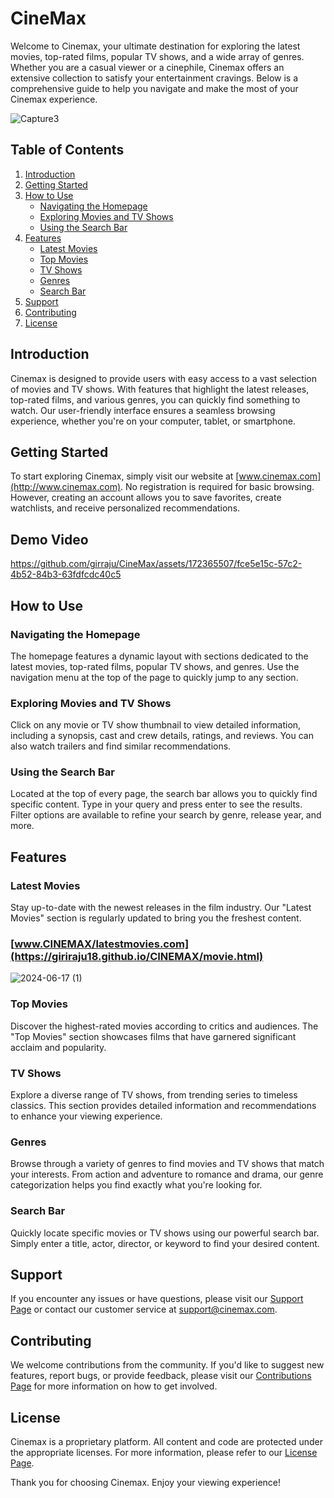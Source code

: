 # CineMax

Welcome to Cinemax, your ultimate destination for exploring the latest movies, top-rated films, popular TV shows, and a wide array of genres. Whether you are a casual viewer or a cinephile, Cinemax offers an extensive collection to satisfy your entertainment cravings. Below is a comprehensive guide to help you navigate and make the most of your Cinemax experience.

![Capture3](https://github.com/girraju/CineMax/assets/172365507/d2f12cf9-c9bc-45fd-9bdb-8b7585b10645)



## Table of Contents
1. [Introduction](#introduction)
2. [Getting Started](#getting-started)
3. [How to Use](#how-to-use)
    - [Navigating the Homepage](#navigating-the-homepage)
    - [Exploring Movies and TV Shows](#exploring-movies-and-tv-shows)
    - [Using the Search Bar](#using-the-search-bar)
4. [Features](#features)
    - [Latest Movies](#latest-movies)
    - [Top Movies](#top-movies)
    - [TV Shows](#tv-shows)
    - [Genres](#genres)
    - [Search Bar](#search-bar)
5. [Support](#support)
6. [Contributing](#contributing)
7. [License](#license)

## Introduction

Cinemax is designed to provide users with easy access to a vast selection of movies and TV shows. With features that highlight the latest releases, top-rated films, and various genres, you can quickly find something to watch. Our user-friendly interface ensures a seamless browsing experience, whether you're on your computer, tablet, or smartphone.

## Getting Started

To start exploring Cinemax, simply visit our website at [www.cinemax.com](http://www.cinemax.com). No registration is required for basic browsing. However, creating an account allows you to save favorites, create watchlists, and receive personalized recommendations.

## Demo Video

https://github.com/girraju/CineMax/assets/172365507/fce5e15c-57c2-4b52-84b3-63fdfcdc40c5

## How to Use

### Navigating the Homepage
The homepage features a dynamic layout with sections dedicated to the latest movies, top-rated films, popular TV shows, and genres. Use the navigation menu at the top of the page to quickly jump to any section.

### Exploring Movies and TV Shows
Click on any movie or TV show thumbnail to view detailed information, including a synopsis, cast and crew details, ratings, and reviews. You can also watch trailers and find similar recommendations.

### Using the Search Bar
Located at the top of every page, the search bar allows you to quickly find specific content. Type in your query and press enter to see the results. Filter options are available to refine your search by genre, release year, and more.
## Features

### Latest Movies
Stay up-to-date with the newest releases in the film industry. Our "Latest Movies" section is regularly updated to bring you the freshest content.

### [www.CINEMAX/latestmovies.com](https://giriraju18.github.io/CINEMAX/movie.html)

![2024-06-17 (1)](https://github.com/girraju/CineMax/assets/172365507/ed746bf5-1117-4f85-9f5a-7a3b20671e50)

### Top Movies
Discover the highest-rated movies according to critics and audiences. The "Top Movies" section showcases films that have garnered significant acclaim and popularity.

### TV Shows
Explore a diverse range of TV shows, from trending series to timeless classics. This section provides detailed information and recommendations to enhance your viewing experience.

### Genres
Browse through a variety of genres to find movies and TV shows that match your interests. From action and adventure to romance and drama, our genre categorization helps you find exactly what you're looking for.

### Search Bar
Quickly locate specific movies or TV shows using our powerful search bar. Simply enter a title, actor, director, or keyword to find your desired content.



## Support

If you encounter any issues or have questions, please visit our [Support Page](http://www.cinemax.com/support) or contact our customer service at support@cinemax.com.

## Contributing

We welcome contributions from the community. If you'd like to suggest new features, report bugs, or provide feedback, please visit our [Contributions Page](http://www.cinemax.com/contribute) for more information on how to get involved.

## License

Cinemax is a proprietary platform. All content and code are protected under the appropriate licenses. For more information, please refer to our [License Page](http://www.cinemax.com/license).

Thank you for choosing Cinemax. Enjoy your viewing experience!
